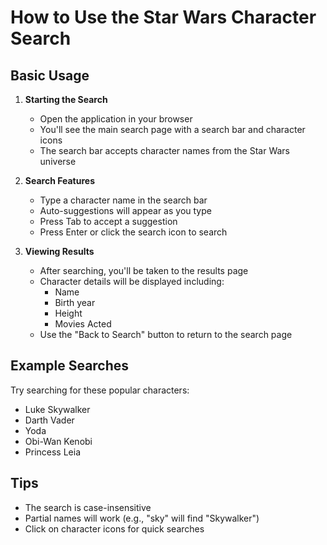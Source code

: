 # How to Use the Star Wars Character Search

## Basic Usage

1. **Starting the Search**
   - Open the application in your browser
   - You'll see the main search page with a search bar and character icons
   - The search bar accepts character names from the Star Wars universe

2. **Search Features**
   - Type a character name in the search bar
   - Auto-suggestions will appear as you type
   - Press Tab to accept a suggestion
   - Press Enter or click the search icon to search

3. **Viewing Results**
   - After searching, you'll be taken to the results page
   - Character details will be displayed including:
     - Name
     - Birth year
     - Height
     - Movies Acted
   - Use the "Back to Search" button to return to the search page

## Example Searches
Try searching for these popular characters:
- Luke Skywalker
- Darth Vader
- Yoda
- Obi-Wan Kenobi
- Princess Leia

## Tips
- The search is case-insensitive
- Partial names will work (e.g., "sky" will find "Skywalker")
- Click on character icons for quick searches 